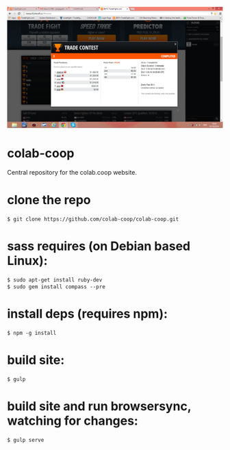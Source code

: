 ![IMG_01102014_163453.png](/IMG_01102014_163453.png)


colab-coop
==========

Central repository for the colab.coop website.

clone the repo
==============
    $ git clone https://github.com/colab-coop/colab-coop.git

sass requires (on Debian based Linux):
======================================
    $ sudo apt-get install ruby-dev
    $ sudo gem install compass --pre

install deps (requires npm):
============================
    $ npm -g install

build site:
===========
    $ gulp

build site and run browsersync, watching for changes:
=====================================================
    $ gulp serve
